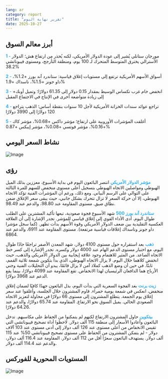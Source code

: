 ```yaml
---
lang: ar
category: report
title: "تقرير نهاية اليوم"
date: 2025-10-27
---
```



<h2>أبرز معالم السوق</h2>
<strong style="color: #2caef7;">1 - </strong> مورجان ستانلي يُشير إلى عودة الدولار الأمريكي، لكنه يُحذر من ارتفاع هش؛ الدولار الأسترالي يخترق المتوسط المتحرك لـ 100 يوم، ومنطقة التأرجح، ومستوى فيبوناتشي 38.2%

<strong style="color: #2caef7;">2 - </strong> أسواق الأسهم الأمريكية ترتفع إلى مستويات إغلاق قياسية: ستاندرد آند بورز +1.2%، داو جونز +1.5%، ناسداك +1.9%

<strong style="color: #2caef7;">3 - </strong> انخفض خام غرب تكساس الوسيط بمقدار 0.15 دولار إلى 61.35 دولارًا؛ وتميل أوبك+ إلى زيادة متواضعة أخرى في الإنتاج في الاجتماع المقبل

<strong style="color: #2caef7;">4 - </strong> تراجع عوائد سندات الخزانة الأمريكية لأجل 10 سنوات بنقطة أساس؛ الذهب يتراجع 120 دولارًا إلى 3990 دولارًا

<strong style="color: #2caef7;">5 - </strong> أغلقت المؤشرات الأوروبية على ارتفاع؛ مؤشر داكس +0.68%، مؤشر كاك +0.16%، مؤشر فوتسي +0.08%، مؤشر إيبكس +0.87%



<h2>نشاط السعر اليومي</h2>
<img src="https://markleighedu.github.io/img/Oct-2025/27-Oct-2025/price.jpg" alt="Image"/>

<h2>رؤى</h2>
<strong style="color: #2caef7;">مؤشر الدولار الأمريكي</strong> انتصر البائعون اليوم في بداية الأسبوع، معززين بذلك الميل الهبوطي ومواصلين الاتجاه الهبوطي بتسجيل أعلى مستوى منخفض للسهم للمرة الثالثة على التوالي على الرسم البياني. ومع ذلك، ورغم أن المؤشرات الفنية تؤكد الاتجاه الهبوطي، إلا أن حركة السعر لا تزال تتحرك بشكل جانبي، حيث يبقى سعر الإغلاق ضمن نطاق ضيق. مستوى المقاومة عند 98.80، والدعم عند 98.49.

<strong style="color: #2caef7;">ستاندرد آند بورز 500</strong> شهد الأسبوع فجوة صعودية، تبعها تأكيد المشترين على الطلب طوال اليوم. أدى الأداء القوي إلى إغلاق قياسي للمؤشر. تجدر الإشارة إلى أن العلاقة العكسية التقليدية بين ضعف الدولار الأمريكي وقوة الأسهم بدأت تظهر. (كما سجل مؤشرا داو جونز وناسداك إغلاقات قياسية مرتفعة). مستوى المقاومة عند 6911، والدعم عند 6864.

<strong style="color: #2caef7;">ذهب</strong> بعد استقراره حول مستوى 4100 دولار، شهد المعدن الأصفر تراجعًا حادًا طوال اليوم، مع اختبار مستوى الدعم الهام عند 4000 دولار وكسره. تجدر الإشارة إلى كسر خط الاتجاه الصاعد. من المثير للاهتمام وجود علاقة إيجابية بين الدولار الأمريكي والذهب، حيث انخفض كلاهما خلال اليوم. لا يزال الاتجاه الهبوطي، الذي بدأ بتكوين شمعة ثلاثية القمم، ثابتًا. في حين أن وضع الذهب كملاذ آمن لا يزال قائمًا، يبدو أن التحليلات الفنية وجني الأرباح هما الدافعان الرئيسيان لهذا الانخفاض. تقع المقاومة عند 4099 دولارًا، بينما يقع الدعم عند 3968 دولارًا.

<strong style="color: #2caef7;">زيت برنت</strong> بعد الفجوة السعرية التي بدأت اليوم، بذل البائعون جهدًا كافيًا لضمان إغلاق منخفض، انعكس في شمعة يومية حمراء. قاوم المشترون خلال الجلسة، وأغلقوا عند سعر إغلاق يوم الجمعة. يتطلع المشترون إلى مستوى 66 دولارًا في محاولة لتعزيز الاتجاه الصعودي الحالي. يميل السوق نحو الارتفاع. المقاومة عند 65.74 دولارًا، والدعم عند 64.26 دولارًا.

<strong style="color: #2caef7;">بيتكوين</strong> حاول المشترون الارتفاع لكنهم لم يتمكنوا من الحفاظ على مكاسبهم. تدخل البائعون وأعادوا الأسعار إلى منطقة 115 ألف دولار. لاحظوا أداة تصحيح فيبوناتشي التي تقيس الانخفاض من أعلى مستوى عند 126 ألف دولار إلى أدنى مستوى عند 103 آلاف دولار - لم يتمكن المشترون من الحفاظ على مستوى تصحيح فيبوناتشي 50% عند 115 ألف دولار. يستهدف البائعون سعرًا أقل من 112 ألف دولار. المقاومة عند 116.4 ألف دولار، والدعم عند 114.4 ألف دولار.



<h2>المستويات المحورية للفوركس</h2>
<img src="https://markleighedu.github.io/img/Oct-2025/27-Oct-2025/pivot.jpg" alt="Image"/>